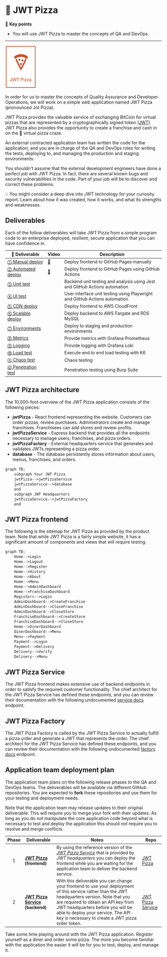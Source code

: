# 🍕 JWT Pizza

🔑 **Key points**

- You will use JWT Pizza to master the concepts of QA and DevOps.

---

[![jwt pizza logo](jwt-pizza-logo.png)](https://pizza.cs329.click)

In order for us to master the concepts of Quality Assurance and Developer Operations, we will work on a simple web application named JWT Pizza (pronounced Jot Pizza).

JWT Pizza provides the valuable service of exchanging BitCoin for virtual pizzas that are represented by a cryptographically signed token ([JWT](https://jwt.io/introduction)). JWT Pizza also provides the opportunity to create a franchise and cash in on the 🍕 virtual pizza craze.

An external contracted application team has written the code for the application, and you are in charge of the QA and DevOps roles for writing the tests, deploying to, and managing the production and staging environments.

You shouldn't assume that the external development engineers have done a perfect job with JWT Pizza. In fact, there are several known bugs and security vulnerabilities in the code. Part of your job will be to discover and correct these problems.

💡 You might consider a deep dive into JWT technology for your curiosity report. Learn about how it was created, how it works, and what its strengths and weaknesses.

## Deliverables

Each of the follow deliverables will take JWT Pizza from a simple program code to an enterprise deployed, resilient, secure application that you can have confidence in.

| 🍕 Deliverable                                                                              | Video                              | Description                                                                |
| ------------------------------------------------------------------------------------------- | ---------------------------------- | -------------------------------------------------------------------------- |
| [⓵ Manual deploy](../deliverable1ManualDeploy/deliverable1ManualDeploy.md)                  | [🎥](https://youtu.be/oKXmatAJRyU) | Deploy frontend to GitHub Pages manually                                   |
| [⓶ Automated deploy](../deliverable2AutomatedDeploy/deliverable2AutomatedDeploy.md)         | [🎥](https://youtu.be/MID8dL4gppE) | Deploy frontend to GitHub Pages using GitHub Actions                       |
| [⓷ Unit test](../deliverable3UnitTesting/deliverable3UnitTesting.md)                        |                                    | Backend unit testing and analysis using Jest and GitHub Actions automation |
| [⓸ UI test](../deliverable4UiTesting/deliverable4UiTesting.md)                              |                                    | User interface unit testing using Playwright and GitHub Actions automation |
| [⓹ CDN deploy](../deliverable5CdnDeploy/deliverable5CdnDeploy.md)                           |                                    | Deploy frontend to AWS CloudFront                                          |
| [⓺ Scalable deploy](../deliverable6ScalableDeploy/deliverable6ScalableDeploy.md)            |                                    | Deploy backend to AWS Fargate and RDS MySQL                                |
| [⓻ Environments](../deliverable7Environments/deliverable7Environments.md)                   |                                    | Deploy to staging and production environments                              |
| [⓼ Metrics](../deliverable8Metrics/deliverable8Metrics.md)                                  |                                    | Provide metrics with Grafana Prometheus                                    |
| [⓽ Logging](../deliverable9Logging/deliverable9Logging.md)                                  |                                    | Provide logging with Grafana Loki                                          |
| [⓾ Load test](../deliverable10LoadTesting/deliverable10LoadTesting.md)                      |                                    | Execute end to end load testing with K6                                    |
| [⑪ Chaos test](../deliverable11ChaosTesting/deliverable11ChaosTesting.md)                   |                                    | Chaos testing                                                              |
| [⑫ Penetration test](../deliverable12PenetrationTesting/deliverable12PenetrationTesting.md) |                                    | Penetration testing using Burp Suite                                       |

## JWT Pizza architecture

The 10,000-foot overview of the JWT Pizza application consists of the following pieces:

- **jwtPizza** - React frontend representing the website. Customers can order pizzas, review purchases. Administrators create and manage franchises. Franchisees can add stores and review profits.
- **jwtPizzaService** - Express backend that provides all the endpoints necessary to manage users, franchises, and pizza orders.
- **jwtPizzaFactory** - External headquarters service that generates and validates JWTs representing a pizza order.
- **database** - The database persistently stores information about users, menus, franchises, and orders.

```mermaid
graph TB;
    subgraph Your JWT Pizza
    jwtPizza-->jwtPizzaService
    jwtPizzaService-->database
    end
    subgraph JWT Headquarters
    jwtPizzaService-->jwtPizzaFactory
    end
```

## JWT Pizza frontend

The following is the sitemap for JWT Pizza as provided by the product team. Note that while JWT Pizza is a fairly simple website, it has a significant amount of components and views that will require testing.

```mermaid
graph TB;
    Home-->Login
    Home-->Logout
    Home-->Register
    Home-->History
    Home-->About
    Home-->Menu
    Home-->AdminDashboard
    Home-->FranchiseDashboard
    Register<-->Login
    AdminDashboard-->CreateFranchise
    AdminDashboard-->CloseFranchise
    AdminDashboard-->CloseStore
    FranchiseDashboard-->CreateStore
    FranchiseDashboard-->CloseStore
    Home-->DinerDashboard
    DinerDashboard-->Menu
    Menu-->Payment
    Payment-->Login
    Payment-->Delivery
    Delivery-->Verify
    Delivery-->Menu
```

## JWT Pizza Service

The JWT Pizza frontend makes extensive use of backend endpoints in order to satisfy the required customer functionality. The chief architect for the JWT Pizza Service has defined these endpoints, and you can review their documentation with the following undocumented [service docs](https://pizza.cs329.click/docs/service) endpoint.

## JWT Pizza Factory

The JWT Pizza Factory is called by the JWT Pizza Service to actually fulfill a pizza order and generate a JWT that represents the order. The chief architect for the JWT Pizza Service has defined these endpoints, and you can review their documentation with the following undocumented [factory docs](https://pizza-factory.cs329.click/api/docs/factory) endpoint.

## Application team deployment plan

The application team plans on the following release phases to the QA and DevOps teams. The deliverables will be available via different GitHub repositories. You are expected to **fork** these repositories and use them for your testing and deployment needs.

Note that the application team may release updates to their original deliverable. This will require you to merge your fork with their updates. As long as you do not manipulate the core application code beyond what is necessary to test and deploy the application this should not require you to resolve and merge conflicts.

| Phase | Deliverable                                                          | Notes                                                                                                                                                                                                                                                                                                                 | Repo                                                                |
| :---: | -------------------------------------------------------------------- | --------------------------------------------------------------------------------------------------------------------------------------------------------------------------------------------------------------------------------------------------------------------------------------------------------------------- | ------------------------------------------------------------------- |
|   1   | **[JWT Pizza](https://pizza.cs329.click) (frontend)**                | By using the reference version of the [_JWT Pizza Service_](https://pizza-service.cs329.click) that is provided by _JWT headquarters_ you can deploy the frontend while you are waiting for the application team to deliver the backend service.                                                                      | [JWT Pizza](https://github.com/devops329/jwt-pizza)                 |
|   2   | **[JWT Pizza Service](https://pizza-service.cs329.click) (backend)** | With this deliverable you can change your frontend to use your deployment of this service rather than the JWT headquarters version. Note that you are required to obtain an API key from JWT headquarters before you will be able to deploy your service. The API key is necessary to create a JWT pizza order token. | [JWT Pizza Service](https://github.com/devops329/jwt-pizza-service) |

Take some time playing around with the JWT Pizza application. Register yourself as a diner and order some pizza. The more you become familiar with the application the easier it will be for you to test, deploy, and manage it.

